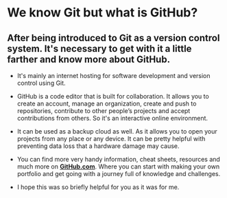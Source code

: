 # We know Git but what is GitHub?

## After being introduced to Git as a version control system. It's necessary to get with it a little farther and know more about GitHub.

* It's mainly an internet hosting for software development and version control using Git.

* GitHub is a code editor that is built for collaboration. It allows you to create an account, manage an organization, create and push to repositories, contribute to other people’s projects and accept contributions from others. So it's an interactive online environment.

* It can be used as a backup cloud as well. As it allows you to open your projects from any place or any device. It can be pretty helpful with preventing data loss that a hardware damage may cause.

* You can find more very handy information, cheat sheets, resources and much more on **[GitHub.com](https://github.com/)**. Where you can start with making your own portfolio and get going with a journey full of knowledge and challenges.

* I hope this was so briefly helpful for you as it was for me.